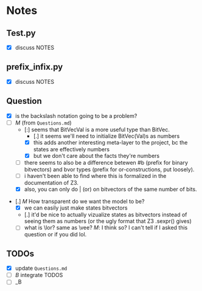 # Notes

## Test.py

- [x] discuss NOTES

## prefix_infix.py

- [x] discuss NOTES

## Question

- [x] is the backslash notation going to be a problem?
- [ ] _M_ (from `Questions.md`)
  - [:] seems that BitVecVal is a more useful type than BitVec.
    - [.] it seems we'll need to initialize BitVec(Val)s as numbers
    - [x] this adds another interesting meta-layer to the project, bc the states are effectively numbers
    - [x] but we don't care about the facts they're numbers
  - [ ] there seems to also be a difference betewen #b (prefix for binary bitvectors) and bvor types (prefix for or-constructions, put loosely).
  - [ ] i haven't been able to find where this is formalized in the documentation of Z3.
  - [x] also, you can only do | (or) on bitvectors of the same number of bits.
- [.] _M_ How transparent do we want the model to be?
  - [x] we can easily just make states bitvectors
  - [.] it'd be nice to actually vizualize states as bitvectors instead of seeing them as numbers (or the ugly format that Z3 .sexpr() gives)
  - [ ] what is \lor? same as \vee? _M_: I think so? I can't tell if I asked this question or if you did lol. 

## TODOs

- [x] update `Questions.md`
- [ ] _B_ integrate TODOS
- [ ] \_B
